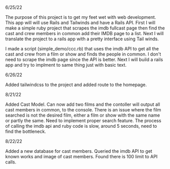 6/25/22

The purpose of this project is to get my feet wet with web development. This app will will use Rails and Tailwinds and have a Rails API. First I will make a simple ruby project that scrapes the imdb fullcast page then find the cast and crew members in common add their IMDB page to a list. Next I will translate the project to a rails app with a pretty interface using Tail winds.

I made a script (simple_demo/ccc.rb) that uses the imdb API to get all the cast and crew from a film or show and finds the people in common. I don't need to scrape the imdb page since the API is better. Next I will build a rails app and try to implment to same thing just with basic text.

6/26/22

Added tailwindcss to the project and added route to the homepage.


8/21/22

Added Cast Model. Can now add two films and the contoller will output all cast members in common, to the console. There is an issue where the film searched is not the desired film, either a film or show with the same name or partly the same. Need to implement proper search feature. The process of calling the imdb api and ruby code is slow, around 5 seconds, need to find the bottleneck. 

8/22/22

Added a new database for cast members. Queried the imdb API to get known works and image of cast members. Found there is 100 limit to API calls. 
